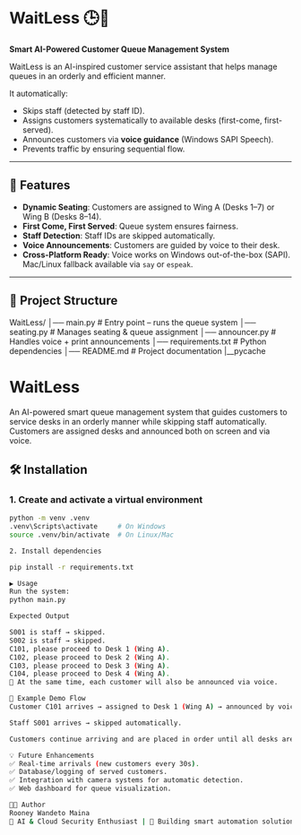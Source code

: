 # WaitLess 🕒🤖  
**Smart AI-Powered Customer Queue Management System**  

WaitLess is an AI-inspired customer service assistant that helps manage queues in an orderly and efficient manner.  

It automatically:  
- Skips staff (detected by staff ID).  
- Assigns customers systematically to available desks (first-come, first-served).  
- Announces customers via **voice guidance** (Windows SAPI Speech).  
- Prevents traffic by ensuring sequential flow.  

---

## 🚀 Features
- **Dynamic Seating**: Customers are assigned to Wing A (Desks 1–7) or Wing B (Desks 8–14).  
- **First Come, First Served**: Queue system ensures fairness.  
- **Staff Detection**: Staff IDs are skipped automatically.  
- **Voice Announcements**: Customers are guided by voice to their desk.  
- **Cross-Platform Ready**: Voice works on Windows out-of-the-box (SAPI). Mac/Linux fallback available via `say` or `espeak`.  

---

## 📂 Project Structure
WaitLess/
│── main.py # Entry point – runs the queue system
│── seating.py # Manages seating & queue assignment
│── announcer.py # Handles voice + print announcements
│── requirements.txt # Python dependencies
│── README.md # Project documentation
|__pycache

WaitLess
========

An AI-powered smart queue management system that guides customers to service desks in an orderly manner while skipping staff automatically. Customers are assigned desks and announced both on screen and via voice.

🛠 Installation
---------------

### 1. Create and activate a virtual environment

```bash
python -m venv .venv
.venv\Scripts\activate     # On Windows
source .venv/bin/activate  # On Linux/Mac

2. Install dependencies

pip install -r requirements.txt

▶️ Usage
Run the system:
python main.py

Expected Output

S001 is staff → skipped.
S002 is staff → skipped.
C101, please proceed to Desk 1 (Wing A).
C102, please proceed to Desk 2 (Wing A).
C103, please proceed to Desk 3 (Wing A).
C104, please proceed to Desk 4 (Wing A).
🎤 At the same time, each customer will also be announced via voice.

📖 Example Demo Flow
Customer C101 arrives → assigned to Desk 1 (Wing A) → announced by voice.

Staff S001 arrives → skipped automatically.

Customers continue arriving and are placed in order until all desks are filled.

💡 Future Enhancements
✅ Real-time arrivals (new customers every 30s).
✅ Database/logging of served customers.
✅ Integration with camera systems for automatic detection.
✅ Web dashboard for queue visualization.

👨‍💻 Author
Rooney Wandeto Maina
💼 AI & Cloud Security Enthusiast | 🚀 Building smart automation solutions



